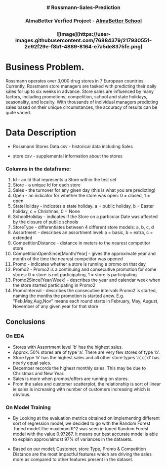 <h3 align="center"> # Rossmann-Sales-Prediction
<h3 align="center"> AlmaBetter Verfied Project - <a href="https://www.almabetter.com/"> AlmaBetter School </a> </h5>
<h3 align="center"> ![image](https://user-images.githubusercontent.com/76884379/217930551-2e92f29e-f8b1-4889-8164-e7a5de8375fe.png)

# Business Problem.

Rossmann operates over 3,000 drug stores in 7 European countries. Currently, Rossmann store managers are tasked with predicting their daily sales for up to six weeks in advance. Store sales are influenced by many factors, including promotions, competition, school and state holidays, seasonality, and locality. With thousands of individual managers predicting sales based on their unique circumstances, the accuracy of results can be quite varied.

# Data Description

* Rossmann Stores Data.csv - historical data including Sales

* store.csv - supplemental information about the stores

### Columns in the dataframe:
1. Id - an Id that represents a Store within the test set
2. Store - a unique Id for each store
3. Sales - the turnover for any given day (this is what you are predicting)
4. Open - an indicator for whether the store was open: 0 = closed, 1 = open
5. StateHoliday - indicates a state holiday. a = public holiday, b = Easter holiday, c = Christmas, 0 = None
6. SchoolHoliday - indicates if the Store on a particular Date was affected by the closure of public schools
7. StoreType - differentiates between 4 different store models: a, b, c, d
8. Assortment - describes an assortment level: a = basic, b = extra, c = extended
9. CompetitionDistance - distance in meters to the nearest competitor store
10. CompetitionOpenSince[Month/Year] - gives the approximate year and month of the time the nearest competitor was opened
11. Promo - indicates whether a store is running a promo on that day
12. Promo2 - Promo2 is a continuing and consecutive promotion for some stores: 0 = store is not participating, 1 = store is participating
13. Promo2Since[Year/Week] - describes the year and calendar week when the store started participating in Promo2
14. PromoInterval - describes the consecutive intervals Promo2 is started, naming the months the promotion is started anew. E.g. "Feb,May,Aug,Nov" means each round starts in February, May, August, November of any given year for that store

## Conclusions

### On EDA
- Stores with Assortment level ‘b’ has the highest sales.
- Approx. 50% stores are of type ‘a’. There are very few stores 
of type ‘b’.
- Store type ‘b’ has the highest sales and all other store 
types ‘a’,’c’,’d’ has nearly equal sales.
- December records the highest monthly sales. This may be 
due to Christmas and New Year.
- Sales is more when promos/offers are running on stores.
- From the sales and customer scatterplot, the relationship 
is sort of linear ie sales is increasing with number of 
customers increasing which is obvious.

### On Model Training
- By Looking at the evaluation metrics obtained on
implementing different sort of regression model, we decided to
go with the Random Forest Tuned model.The maximum R^2 was
seen in tuned Random Forest model with the value 0.97267. It
means our best accurate model is able to explain approx/almost
97% of variances in the datasets.

- Based on our model; Customer, store Type, Promo &
Competition Distance are the most impactful features which are
driving the sales more as compared to other features present in
the dataset.



